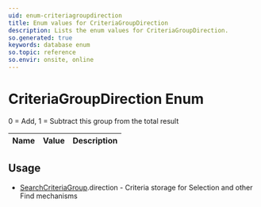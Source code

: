 ```yaml
---
uid: enum-criteriagroupdirection
title: Enum values for CriteriaGroupDirection
description: Lists the enum values for CriteriaGroupDirection.
so.generated: true
keywords: database enum
so.topic: reference
so.envir: onsite, online
---
```


# CriteriaGroupDirection Enum

0 = Add, 1 = Subtract this group from the total result

| Name | Value | Description |
|------|-------|-------------|

## Usage

* [SearchCriteriaGroup](../searchcriteriagroup.md).direction - Criteria storage for Selection and other Find mechanisms
